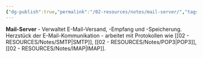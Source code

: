 ```yaml
---
{"dg-publish":true,"permalink":"/02-resources/notes/mail-server/","tags":["netzwerk/server","kommunikation/email","hardware"],"noteIcon":"","updated":"2025-09-05T10:12:30.572+02:00"}
---
```



**Mail-Server** - Verwaltet E-Mail-Versand, -Empfang und -Speicherung.
Herzstück der E-Mail-Kommunikation - arbeitet mit Protokollen wie [[02 - RESOURCES/Notes/SMTP\|SMTP]], [[02 - RESOURCES/Notes/POP3\|POP3]], [[02 - RESOURCES/Notes/IMAP\|IMAP]].